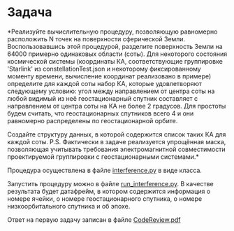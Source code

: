 # Задача

*Реализуйте вычислительную процедуру, позволяющую равномерно расположить N точек на поверхности сферической Земли. Воспользовавшись этой процедурой, разделите поверхность Земли на 64000 примерно одинаковых области (соты). Для некоторого состояния космической системы (координаты КА, соответствующие группировке 'Starlink' из constellationTest.json и некоторому фиксированному моменту времени, вычисление координат реализовано в примере) определите для каждой соты набор КА, которые удовлетворяют следующему условию: 
угол между направлением от центра соты на любой видимый из неё геостационарный спутник составляет с направлением от центра соты на КА не более 2 градусов. Для простоты будем считать, что геостационарных спутников всего 4 и они равномерно распределены по геостационарной орбите. 
  
Создайте структуру данных, в которой содержится список таких КА для каждой соты. 
P.S. Фактически в задаче реализуется упрощённая маска, позволяющая учитывать требования электромагнитной совместимости проектируемой группировки с геостационарными системами.*


Процедура осуществлена в файле [interference.py](https://github.com/Vetselet/roi_cell-geosats/blob/main/interference.py) в виде класса.

Запустить процедуру можно в файле [run_interference.py](https://github.com/Vetselet/roi_cell-geosats/blob/main/run_interference.py).
В качестве результата будет датафрейм, в котором содержится информация 
о номере ячейки, о номере геостационарного спутника, о номере низкоорбитального спутника и об эпохе.

Ответ на первую задачу записан в файле [CodeReview.pdf](https://github.com/Vetselet/roi_cell-geosats/blob/main/CodeReview.pdf)


